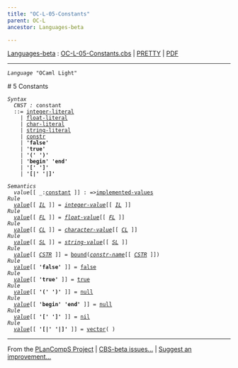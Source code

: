 ```yaml
---
title: "OC-L-05-Constants"
parent: OC-L
ancestor: Languages-beta

---
```


[Languages-beta] : [OC-L-05-Constants.cbs] \| [PRETTY] \| [PDF]


----
<div class="highlighter-rouge"><pre class="highlight"><code><i class="keyword">Language</i> <span id="Language_OCaml Light">"OCaml Light"</span></code></pre></div>
# <span id="SectionNumber_5">5</span> Constants

<div class="highlighter-rouge"><pre class="highlight"><code><i class="keyword">Syntax</i>
  <i class="keyword"></i><i class="var"><i class="var"><span id="VariableStem_CNST">CNST</span></i> :</i> <span class="syn-name"><span id="SyntaxName_constant">constant</span></span> 
  ::= <span class="syn-name"><a href="../OC-L-01-Lexical-Conventions/index.html#SyntaxName_integer-literal">integer-literal</a></span> 
    | <span class="syn-name"><a href="../OC-L-01-Lexical-Conventions/index.html#SyntaxName_float-literal">float-literal</a></span> 
    | <span class="syn-name"><a href="../OC-L-01-Lexical-Conventions/index.html#SyntaxName_char-literal">char-literal</a></span> 
    | <span class="syn-name"><a href="../OC-L-01-Lexical-Conventions/index.html#SyntaxName_string-literal">string-literal</a></span> 
    | <span class="syn-name"><a href="../OC-L-03-Names/index.html#SyntaxName_constr">constr</a></span>
    | <b class="atom">'false'</b>  
    | <b class="atom">'true'</b>  
    | <b class="atom">'('</b> <b class="atom">')'</b>  
    | <b class="atom">'begin'</b> <b class="atom">'end'</b>  
    | <b class="atom">'['</b> <b class="atom">']'</b>  
    | <b class="atom">'[|'</b> <b class="atom">'|]'</b></code></pre></div>
  
<div class="highlighter-rouge"><pre class="highlight"><code><i class="keyword">Semantics</i>
  <i class="sem-name"><span id="SemanticsName_value">value</span></i>[[ _:<span class="syn-name"><a href="#SyntaxName_constant">constant</a></span> ]] : =><span class="name"><a href="../OC-L-02-Values/index.html#Name_implemented-values">implemented-values</a></span>
<i class="keyword">Rule</i>
  <i class="sem-name"><a href="#SemanticsName_value">value</a></i>[[ <span id="Variable83_IL"><i class="var"><a href="../OC-L-01-Lexical-Conventions/index.html#VariableStem_IL">IL</a></i></span> ]] = <i class="sem-name"><a href="../OC-L-01-Lexical-Conventions/index.html#SemanticsName_integer-value">integer-value</a></i>[[ <a href="#Variable83_IL"><i class="var">IL</i></a> ]]
<i class="keyword">Rule</i>
  <i class="sem-name"><a href="#SemanticsName_value">value</a></i>[[ <span id="Variable112_FL"><i class="var"><a href="../OC-L-01-Lexical-Conventions/index.html#VariableStem_FL">FL</a></i></span> ]] = <i class="sem-name"><a href="../OC-L-01-Lexical-Conventions/index.html#SemanticsName_float-value">float-value</a></i>[[ <a href="#Variable112_FL"><i class="var">FL</i></a> ]]
<i class="keyword">Rule</i>
  <i class="sem-name"><a href="#SemanticsName_value">value</a></i>[[ <span id="Variable141_CL"><i class="var"><a href="../OC-L-01-Lexical-Conventions/index.html#VariableStem_CL">CL</a></i></span> ]] = <i class="sem-name"><a href="../OC-L-01-Lexical-Conventions/index.html#SemanticsName_character-value">character-value</a></i>[[ <a href="#Variable141_CL"><i class="var">CL</i></a> ]]
<i class="keyword">Rule</i>
  <i class="sem-name"><a href="#SemanticsName_value">value</a></i>[[ <span id="Variable170_SL"><i class="var"><a href="../OC-L-01-Lexical-Conventions/index.html#VariableStem_SL">SL</a></i></span> ]] = <i class="sem-name"><a href="../OC-L-01-Lexical-Conventions/index.html#SemanticsName_string-value">string-value</a></i>[[ <a href="#Variable170_SL"><i class="var">SL</i></a> ]]
<i class="keyword">Rule</i>
  <i class="sem-name"><a href="#SemanticsName_value">value</a></i>[[ <span id="Variable199_CSTR"><i class="var"><a href="../OC-L-03-Names/index.html#VariableStem_CSTR">CSTR</a></i></span> ]] = <span class="name"><a href="../../../../../Funcons-beta/Computations/Normal/Binding/index.html#Name_bound">bound</a></span>(<i class="sem-name"><a href="../OC-L-03-Names/index.html#SemanticsName_constr-name">constr-name</a></i>[[ <a href="#Variable199_CSTR"><i class="var">CSTR</i></a> ]])
<i class="keyword">Rule</i>
  <i class="sem-name"><a href="#SemanticsName_value">value</a></i>[[ <b class="atom">'false'</b> ]] = <span class="name"><a href="../../../../../Funcons-beta/Values/Primitive/Booleans/index.html#Name_false">false</a></span>
<i class="keyword">Rule</i>
  <i class="sem-name"><a href="#SemanticsName_value">value</a></i>[[ <b class="atom">'true'</b> ]] = <span class="name"><a href="../../../../../Funcons-beta/Values/Primitive/Booleans/index.html#Name_true">true</a></span>
<i class="keyword">Rule</i>
  <i class="sem-name"><a href="#SemanticsName_value">value</a></i>[[ <b class="atom">'('</b> <b class="atom">')'</b> ]] = <span class="name"><a href="../../../../../Funcons-beta/Values/Primitive/Null/index.html#Name_null">null</a></span>
<i class="keyword">Rule</i>
  <i class="sem-name"><a href="#SemanticsName_value">value</a></i>[[ <b class="atom">'begin'</b> <b class="atom">'end'</b> ]] = <span class="name"><a href="../../../../../Funcons-beta/Values/Primitive/Null/index.html#Name_null">null</a></span>
<i class="keyword">Rule</i>
  <i class="sem-name"><a href="#SemanticsName_value">value</a></i>[[ <b class="atom">'['</b> <b class="atom">']'</b> ]] = <span class="name"><a href="../../../../../Funcons-beta/Values/Composite/Lists/index.html#Name_nil">nil</a></span>
<i class="keyword">Rule</i>
  <i class="sem-name"><a href="#SemanticsName_value">value</a></i>[[ <b class="atom">'[|'</b> <b class="atom">'|]'</b> ]] = <span class="name"><a href="../../../../../Funcons-beta/Values/Composite/Vectors/index.html#Name_vector">vector</a></span>( )</code></pre></div>

  

[Funcons-beta]: /CBS-beta/docs/Funcons-beta
  "FUNCONS-BETA"
[Unstable-Funcons-beta]: /CBS-beta/docs/Unstable-Funcons-beta
  "UNSTABLE-FUNCONS-BETA"
[Languages-beta]: /CBS-beta/docs/Languages-beta
  "LANGUAGES-BETA"
[Unstable-Languages-beta]: /CBS-beta/docs/Unstable-Languages-beta
  "UNSTABLE-LANGUAGES-BETA"
[CBS-beta]: /CBS-beta
  "CBS-BETA"
[OC-L-05-Constants.cbs]: https://github.com/plancomps/CBS-beta/blob/master/Languages-beta/OCaml-Light/OC-L-cbs/OC-L/OC-L-05-Constants/OC-L-05-Constants.cbs
  "CBS SOURCE FILE ON GITHUB"
[PLAIN]: /CBS-beta/docs/Languages-beta/OCaml-Light/OC-L-cbs/OC-L/OC-L-05-Constants
  "CBS SOURCE WEB PAGE"
[PRETTY]: /CBS-beta/math/Languages-beta/OCaml-Light/OC-L-cbs/OC-L/OC-L-05-Constants
  "CBS-KATEX WEB PAGE"
[PDF]: https://github.com/plancomps/CBS-beta/blob/master/Languages-beta/OCaml-Light/OC-L-cbs/OC-L/OC-L-05-Constants/OC-L-05-Constants.pdf
  "CBS-LATEX PDF FILE"
[PLanCompS Project]: https://plancomps.github.io
  "PROGRAMMING LANGUAGE COMPONENTS AND SPECIFICATIONS PROJECT HOME PAGE"

____

From the [PLanCompS Project] | [CBS-beta issues...] | [Suggest an improvement...]

[CBS-beta issues...]: https://github.com/plancomps/CBS-beta/issues
   "CBS-BETA ISSUE REPORTS ON GITHUB"
 [Suggest an improvement...]: mailto:plancomps@gmail.com?Subject=CBS-beta%20-%20comment&Body=Re%3A%20CBS-beta%20specification%20at%20OC-L/OC-L-05-Constants/OC-L-05-Constants.cbs%0A%0AComment/Query/Issue/Suggestion%3A%0A%0A%0ASignature%3A%0A
   "GENERATE AN EMAIL TEMPLATE"
